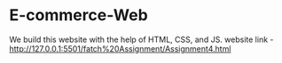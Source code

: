 # E-commerce-Web
We build this website with the help of HTML, CSS, and JS.
 website link - 
http://127.0.0.1:5501/fatch%20Assignment/Assignment4.html
